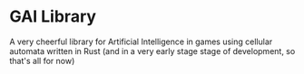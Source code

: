 # GAI Library
A very cheerful library for Artificial Intelligence in games
using cellular automata 
written in Rust
(and in a very early stage stage of development, so that's all for now)

